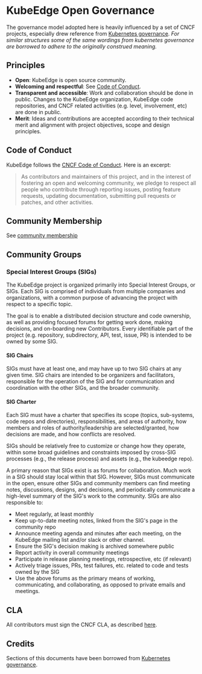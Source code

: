 # KubeEdge Open Governance

The governance model adopted here is heavily influenced by a set of CNCF projects, especially drew
reference from [Kubernetes governance](https://github.com/kubernetes/community/blob/master/governance.md).
*For similar structures some of the same wordings from kubernetes governance are borrowed to adhere
to the originally construed meaning.*

## Principles

- **Open**: KubeEdge is open source community.
- **Welcoming and respectful**: See [Code of Conduct](https://github.com/cncf/foundation/blob/master/code-of-conduct.md).
- **Transparent and accessible**: Work and collaboration should be done in public.
  Changes to the KubeEdge organization, KubeEdge code repositories, and CNCF related activities (e.g.
  level, involvement, etc) are done in public.
- **Merit**: Ideas and contributions are accepted according to their technical merit
  and alignment with project objectives, scope and design principles.

## Code of Conduct

KubeEdge follows the [CNCF Code of Conduct](https://github.com/cncf/foundation/blob/master/code-of-conduct.md).
Here is an excerpt:

>  As contributors and maintainers of this project, and in the interest of fostering an open and welcoming community, we pledge to respect all people who contribute through reporting issues, posting feature requests, updating documentation, submitting pull requests or patches, and other activities.


## Community Membership

See [community membership](https://github.com/kubeedge/community/blob/master/community-membership.md)


## Community Groups

### Special Interest Groups (SIGs)

The KubeEdge project is organized primarily into Special Interest Groups, or
SIGs. Each SIG is comprised of individuals from multiple companies and
organizations, with a common purpose of advancing the project with respect to a
specific topic.

The goal is to enable a distributed decision structure and code ownership,
as well as providing focused forums for getting work done, making decisions,
and on-boarding new Contributors. Every identifiable part of the project
(e.g. repository, subdirectory, API, test, issue, PR) is intended to be
owned by some SIG.


#### SIG Chairs

SIGs must have at least one, and may have up to two SIG chairs at any given
time. SIG chairs are intended to be organizers and facilitators, responsible for
the operation of the SIG and for communication and coordination with the other
SIGs, and the broader community.

#### SIG Charter

Each SIG must have a charter that specifies its scope (topics, sub-systems,
code repos and directories), responsibilities, and areas of authority, how members
and roles of authority/leadership are selected/granted, how decisions are made,
and how conflicts are resolved.

SIGs should be relatively free to customize or
change how they operate, within some broad guidelines and constraints imposed by
cross-SIG processes (e.g., the release process) and assets (e.g., the kubeedge repo).

A primary reason that SIGs exist is as forums for collaboration. Much work in a
SIG should stay local within that SIG. However, SIGs must communicate in the
open, ensure other SIGs and community members can find meeting notes,
discussions, designs, and decisions, and periodically communicate a high-level
summary of the SIG's work to the community. SIGs are also responsible to:

- Meet regularly, at least monthly
- Keep up-to-date meeting notes, linked from the SIG's page in the community repo
- Announce meeting agenda and minutes after each meeting, on the KubeEdge mailing
  list and/or slack or other channel.
- Ensure the SIG's decision making is archived somewhere public
- Report activity in overall community meetings
- Participate in release planning meetings, retrospective, etc (if relevant)
- Actively triage issues, PRs, test failures, etc. related to code and tests owned by the SIG
- Use the above forums as the primary means of working, communicating, and collaborating, as opposed
  to private emails and meetings.

## CLA
All contributors must sign the CNCF CLA, as described [here](https://github.com/kubernetes/community/blob/master/CLA.md).

## Credits

Sections of this documents have been borrowed from [Kubernetes governance](https://github.com/kubernetes/community/blob/master/governance.md).
